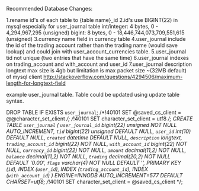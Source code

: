 Recommended Database Changes:

1.rename id's of each table to {table name}_id 
2.id's use BIGINT(22) in mysql especially for user_journal table
	int/integer: 4 bytes, 0 - 4,294,967,295 (unsigned)
	bigint: 8 bytes, 0 - 18,446,744,073,709,551,615 (unsigned)
3.currency name field in currency table
4.user_journal include the id of the trading account rather than the trading name (would save lookup) and could join with user_account_currencies table.
5.user_journal tid not unique (two entries that have the same time)
6.user_journal indexes on trading_account and with_account and user_id
7.user_journal description longtext max size is 4gb but limitation is max packet size ~(32MB default) of mysql client http://stackoverflow.com/questions/4294506/maximum-length-for-longtext-field 

example user_journal table. Table could be updated using update table syntax.

DROP TABLE IF EXISTS `user_journal`;
/*!40101 SET @saved_cs_client     = @@character_set_client */;
/*!40101 SET character_set_client = utf8 */;
CREATE TABLE `user_journal` (
  `user_journal_id` bigint(22) unsigned NOT NULL AUTO_INCREMENT,
  `tid` bigint(22) unsigned DEFAULT NULL,
  `user_id` int(10) DEFAULT NULL,
  `created` datetime DEFAULT NULL,
  `description` longtext,
  `trading_account_id` bigint(22) NOT NULL,
  `with_account_id` bigint(22) NOT NULL,
  `currency_id` bigint(22) NOT NULL,
  `amount` decimal(11,2) NOT NULL,
  `balance` decimal(11,2) NOT NULL,
  `trading` decimal(20,2) NOT NULL DEFAULT '0.00',
  `flags` varchar(4) NOT NULL DEFAULT '',
  PRIMARY KEY (`id`),
  INDEX (`user_id`),
  INDEX (`trading_account_id`),
  INDEX (`with_account_id`)
) ENGINE=INNODB AUTO_INCREMENT=577 DEFAULT CHARSET=utf8;
/*!40101 SET character_set_client = @saved_cs_client */;


